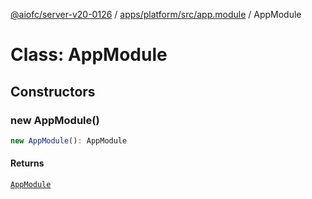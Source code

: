 [@aiofc/server-v20-0126](../../../../../index.md) / [apps/platform/src/app.module](../index.md) / AppModule

# Class: AppModule

## Constructors

### new AppModule()

```ts
new AppModule(): AppModule
```

#### Returns

[`AppModule`](AppModule.md)
